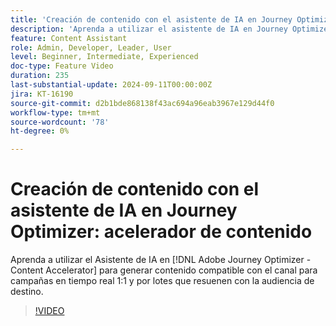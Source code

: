 ```yaml
---
title: 'Creación de contenido con el asistente de IA en Journey Optimizer: acelerador de contenido'
description: 'Aprenda a utilizar el asistente de IA en Journey Optimizer: acelerador de contenido para generar contenido según el canal para campañas en tiempo real 1:1 y por lotes que resuenen con la audiencia objetivo.'
feature: Content Assistant
role: Admin, Developer, Leader, User
level: Beginner, Intermediate, Experienced
doc-type: Feature Video
duration: 235
last-substantial-update: 2024-09-11T00:00:00Z
jira: KT-16190
source-git-commit: d2b1bde868138f43ac694a96eab3967e129d44f0
workflow-type: tm+mt
source-wordcount: '78'
ht-degree: 0%

---
```



# Creación de contenido con el asistente de IA en Journey Optimizer: acelerador de contenido

Aprenda a utilizar el Asistente de IA en [!DNL Adobe Journey Optimizer - Content Accelerator] para generar contenido compatible con el canal para campañas en tiempo real 1:1 y por lotes que resuenen con la audiencia de destino.

>[!VIDEO](https://video.tv.adobe.com/v/3433552/?learn=on)
